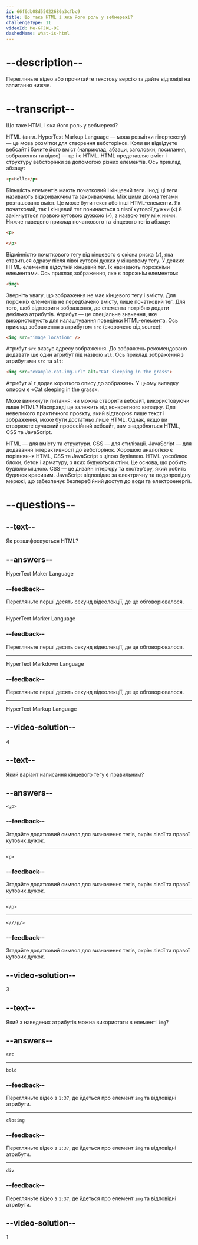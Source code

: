 ```yaml
---
id: 66f6db08d55022680a3cfbc9
title: Що таке HTML і яка його роль у вебмережі?
challengeType: 11
videoId: Me-GFJKL-9E
dashedName: what-is-html
---
```


# --description--

Перегляньте відео або прочитайте текстову версію та дайте відповіді на запитання нижче.

# --transcript--

Що таке HTML і яка його роль у вебмережі?

HTML (англ. HyperText Markup Language — мова розмітки гіпертексту) — це мова розмітки для створення вебсторінок. Коли ви відвідуєте вебсайт і бачите його вміст (наприклад, абзаци, заголовки, посилання, зображення та відео) — це і є HTML. HTML представляє вміст і структуру вебсторінки за допомогою різних елементів. Ось приклад абзацу:

```html
<p>Hello</p>
```

Більшість елементів мають початковий і кінцевий теги. Іноді ці теги називають відкриваючим та закриваючим. Між цими двома тегами розташовано вміст. Це може бути текст або інші HTML-елементи. Як початковий, так і кінцевий тег починається з лівої кутової дужки (`<`) й закінчується правою кутовою дужкою (`>`), з назвою тегу між ними. Нижче наведено приклад початкового та кінцевого тегів абзацу:

```html
<p>
```

```html
</p>
```

Відмінністю початкового тегу від кінцевого є скісна риска (`/`), яка ставиться одразу після лівої кутової дужки у кінцевому тегу. У деяких HTML-елементів відсутній кінцевий тег. Їх називають порожніми елементами. Ось приклад зображення, яке є порожнім елементом:

```html
<img>
```

Зверніть увагу, що зображення не має кінцевого тегу і вмісту. Для порожніх елементів не передбачено вмісту, лише початковий тег. Для того, щоб відтворити зображення, до елемента потрібно додати декілька атрибутів. Атрибут — це спеціальне значення, яке використовують для налаштування поведінки HTML-елемента. Ось приклад зображення з атрибутом `src` (скорочено від source):

```html
<img src="image location" />
```

Атрибут `src` вказує адресу зображення. До зображень рекомендовано додавати ще один атрибут під назвою `alt`. Ось приклад зображення з атрибутами `src` та `alt`:

```html
<img src="example-cat-img-url" alt="Cat sleeping in the grass">
```

Атрибут `alt` додає короткого опису до зображень. У цьому випадку описом є «Cat sleeping in the grass».

Може виникнути питання: чи можна створити вебсайт, використовуючи лише HTML? Насправді це залежить від конкретного випадку. Для невеликого практичного проєкту, який відтворює лише текст і зображення, може бути достатньо лише HTML. Однак, якщо ви створюєте сучасний професійний вебсайт, вам знадобляться HTML, CSS та JavaScript.

HTML — для вмісту та структури. CSS — для стилізації. JavaScript — для додавання інтерактивності до вебсторінок. Хорошою аналогією є порівняння HTML, CSS та JavaScript з цілою будівлею. HTML уособлює блоки, бетон і арматуру, з яких будуються стіни. Це основа, що робить будівлю міцною. CSS — це дизайн інтер’єру та екстер’єру, який робить будинок красивим. JavaScript відповідає за електричну та водопровідну мережі, що забезпечує безперебійний доступ до води та електроенергії.

# --questions--

## --text--

Як розшифровується HTML?

## --answers--

HyperText Maker Language

### --feedback--

Перегляньте перші десять секунд відеолекції, де це обговорювалося.

---

HyperText Marker Language

### --feedback--

Перегляньте перші десять секунд відеолекції, де це обговорювалося.

---

HyperText Markdown Language

### --feedback--

Перегляньте перші десять секунд відеолекції, де це обговорювалося.

---

HyperText Markup Language

## --video-solution--

4

## --text--

Який варіант написання кінцевого тегу є правильним?

## --answers--

`<;p>`

### --feedback--

Згадайте додатковий символ для визначення тегів, окрім лівої та правої кутових дужок.

---

`<p>`

### --feedback--

Згадайте додатковий символ для визначення тегів, окрім лівої та правої кутових дужок.

---

`</p>`

---

`<///p/>`

### --feedback--

Згадайте додатковий символ для визначення тегів, окрім лівої та правої кутових дужок.

## --video-solution--

3

## --text--

Який з наведених атрибутів можна використати в елементі `img`?

## --answers--

`src`

---

`bold`

### --feedback--

Перегляньте відео з `1:37`, де йдеться про елемент `img` та відповідні атрибути.

---

`closing`

### --feedback--

Перегляньте відео з `1:37`, де йдеться про елемент `img` та відповідні атрибути.

---

`div`

### --feedback--

Перегляньте відео з `1:37`, де йдеться про елемент `img` та відповідні атрибути.

## --video-solution--

1
